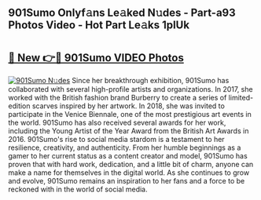 ## 901Sumo Onlyf𝚊ns Le𝚊ked N𝚞des - Part-a93 Photos Video - Hot Part Le𝚊ks 1pIUk

# <h2><a href="http://ab30661.deff.icu/?id=901Sumo">🔗 New 👉🔴 901Sumo VIDEO Photos</a></h2>

[![901Sumo N𝚞des](https://i.imgur.com/rIISA9y.gif)](http://ab30661.deff.icu/?id=901Sumo)
Since her breakthrough exhibition, 901Sumo has collaborated with several high-profile artists and organizations. In 2017, she worked with the British fashion brand Burberry to create a series of limited-edition scarves inspired by her artwork. In 2018, she was invited to participate in the Venice Biennale, one of the most prestigious art events in the world. 901Sumo has also received several awards for her work, including the Young Artist of the Year Award from the British Art Awards in 2016. 901Sumo's rise to social media stardom is a testament to her resilience, creativity, and authenticity. From her humble beginnings as a gamer to her current status as a content creator and model, 901Sumo has proven that with hard work, dedication, and a little bit of charm, anyone can make a name for themselves in the digital world. As she continues to grow and evolve, 901Sumo remains an inspiration to her fans and a force to be reckoned with in the world of social media.
